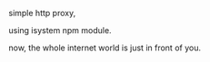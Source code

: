 simple http proxy, 

using isystem  npm module. 

now, the whole internet world is just in front of you.
